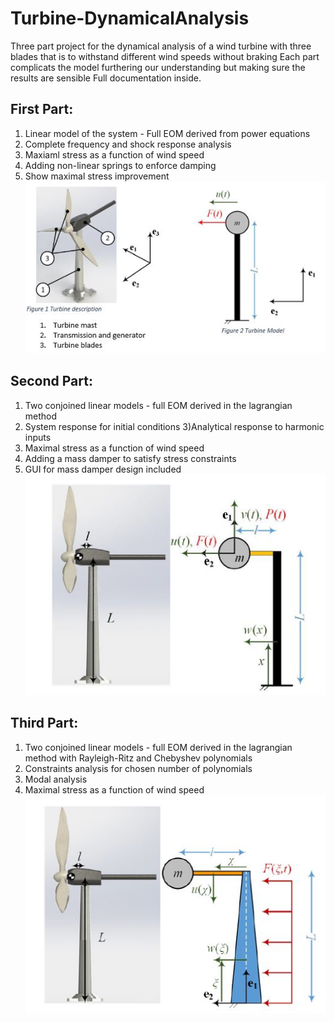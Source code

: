 # Turbine-DynamicalAnalysis
Three part project for the dynamical analysis of a wind turbine with three blades
that is to withstand different wind speeds without braking
Each part complicats the model furthering our understanding but making sure the results are sensible
Full documentation inside.

## First Part:
1) Linear model of the system - Full EOM derived from power equations
2) Complete frequency and shock response analysis
3) Maxiaml stress as a function of wind speed
4) Adding non-linear springs to enforce damping
5) Show maximal stress improvement
![SC2 Video](Images/System1.jpg)

## Second Part:
1) Two conjoined linear models - full EOM derived in the lagrangian method
2) System response for initial conditions
3)Analytical response to harmonic inputs
4) Maximal stress as a function of wind speed
5) Adding a mass damper to satisfy stress constraints
6) GUI for mass damper design included
![SC2 Video](Images/System2.jpg)

## Third Part:
1) Two conjoined linear models - full EOM derived in the lagrangian method
 with Rayleigh-Ritz and Chebyshev polynomials
2) Constraints analysis for chosen number of polynomials
3) Modal analysis
4) Maximal stress as a function of wind speed
![SC2 Video](Images/System3.jpg)